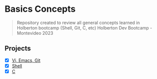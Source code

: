 # Basics Concepts
> Repository created to review all general concepts learned in Holberton bootcamp (Shell, Git, C, etc)
Holberton Dev Bootcamp - Montevideo 2023
## Projects
- [x] [Vi, Emacs, Git](https://github.com/cristian-encalada/holbertonschool-concepts/tree/master/emacs_vi_git)
- [x] [Shell](https://github.com/cristian-encalada/holbertonschool-concepts/tree/master/shell)
- [x] [C](https://github.com/cristian-encalada/holbertonschool-concepts/tree/master/C)
